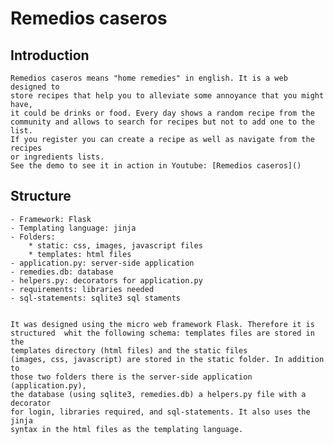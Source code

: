 # Remedios caseros
## Introduction
	Remedios caseros means "home remedies" in english. It is a web designed to 
	store recipes that help you to alleviate some annoyance that you might have,
	it could be drinks or food. Every day shows a random recipe from the 
	community and allows to search for recipes but not to add one to the list.
	If you register you can create a recipe as well as navigate from the recipes
	or ingredients lists.
	See the demo to see it in action in Youtube: [Remedios caseros]()

## Structure
	- Framework: Flask
	- Templating language: jinja
	- Folders:
		* static: css, images, javascript files
		* templates: html files
	- application.py: server-side application
	- remedies.db: database
	- helpers.py: decorators for application.py
	- requirements: libraries needed
	- sql-statements: sqlite3 sql staments
		

	It was designed using the micro web framework Flask. Therefore it is 
	structured  whit the following schema: templates files are stored in the 
	templates directory (html files) and the static files
	(images, css, javascript) are stored in the static folder. In addition to 
	those two folders there is the server-side application (application.py), 
	the database (using sqlite3, remedies.db) a helpers.py file with a decorator
	for login, libraries required, and sql-statements. It also uses the jinja 
	syntax in the html files as the templating language.